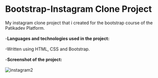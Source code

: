 # Bootstrap-Instagram Clone Project
My instagram clone project that i created for the bootstrap course of the Patikadev Platform.
<br><br>
-**Languages and technologies used in the project:**
<br> <br>
-Written using HTML, CSS and Bootstrap.
<br> <br>
-**Screenshot of the project:**
<br> <br>
![instagram2](https://user-images.githubusercontent.com/73706248/180604861-3e1abb6d-b826-46e5-b966-ed0d422285d4.png)
